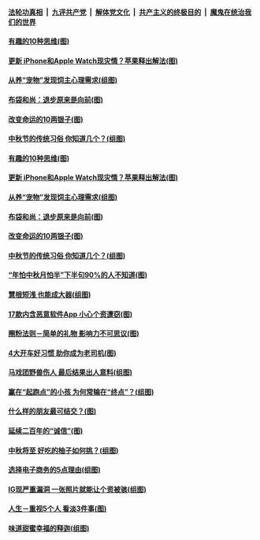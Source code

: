 

####  [法轮功真相](../../../../basic/blob/master/README.md?t=10031231) &nbsp;|&nbsp; [九评共产党](../../../../9ping.md/blob/master/README.md?t=10031231) &nbsp;|&nbsp; [解体党文化](../../../../jtdwh.md/blob/master/README.md?t=10031231)  &nbsp;|&nbsp; [共产主义的终极目的](../../../../gczydzjmd.md/blob/master/README.md?t=10031231) &nbsp;|&nbsp; [魔鬼在统治我们的世界](../../../../mgztzwmdsj.md/blob/master/README.md?t=10031231) 

#### [有趣的10种思维(图)](../pages/p8/947730.md?t=10031231) 

#### [更新 iPhone和Apple Watch现灾情？苹果释出解法(图)](../pages/p8/948014.md?t=10031231) 

#### [从养“宠物”发现饲主心理需求(组图)](../pages/p8/947851.md?t=10031231) 

#### [布袋和尚：退步原来是向前(图)](../pages/p8/947886.md?t=10031231) 

#### [改变命运的10两银子(图)](../pages/p8/947713.md?t=10031231) 

#### [中秋节的传统习俗 你知道几个？(组图)](../pages/p8/947847.md?t=10031231) 

#### [有趣的10种思维(图)](../pages/p8/947730.md?t=10031231) 

#### [更新 iPhone和Apple Watch现灾情？苹果释出解法(图)](../pages/p8/948014.md?t=10031231) 

#### [从养“宠物”发现饲主心理需求(组图)](../pages/p8/947851.md?t=10031231) 

#### [布袋和尚：退步原来是向前(图)](../pages/p8/947886.md?t=10031231) 

#### [改变命运的10两银子(图)](../pages/p8/947713.md?t=10031231) 

#### [中秋节的传统习俗 你知道几个？(组图)](../pages/p8/947847.md?t=10031231) 

#### [“年怕中秋月怕半”下半句90%的人不知道(图)](../pages/p8/947834.md?t=10031231) 

#### [慧根短浅 也能成大器(组图)](../pages/p8/947695.md?t=10031231) 

#### [17款内含恶意软件App 小心个资遭窃(图)](../pages/p8/947766.md?t=10031231) 

#### [圈粉法则－简单的礼物 影响力不可思议(图)](../pages/p8/945898.md?t=10031231) 

#### [4大开车好习惯 助你成为老司机(图)](../pages/p8/947764.md?t=10031231) 

#### [马戏团野兽伤人 最后结果出人意料(组图)](../pages/p8/947173.md?t=10031231) 

#### [赢在“起跑点”的小孩 为何常输在“终点”？(组图)](../pages/p8/945892.md?t=10031231) 

#### [什么样的朋友最可结交？(图)](../pages/p8/946521.md?t=10031231) 

#### [延续二百年的“诚信”(图)](../pages/p8/947189.md?t=10031231) 

#### [中秋将至 好吃的柚子如何挑？(组图)](../pages/p8/947476.md?t=10031231) 

#### [选择电子商务的5点理由(组图)](../pages/p8/947356.md?t=10031231) 

#### [IG现严重漏洞 一张照片就能让个资被骇(组图)](../pages/p8/947459.md?t=10031231) 

#### [人生－重视5个人 看淡3件事(图)](../pages/p8/946942.md?t=10031231) 

#### [味道甜蜜幸福的释迦(组图)](../pages/p8/947457.md?t=10031231) 

